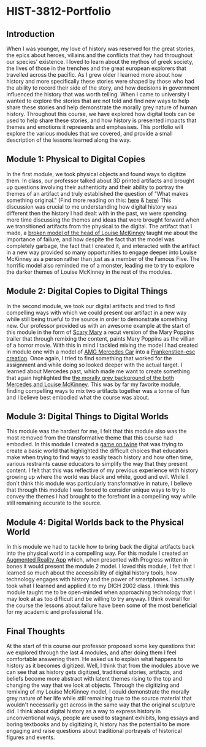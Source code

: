 # HIST-3812-Portfolio #

## Introduction ##

When I was younger, my love of history was reserved for the great stories, the epics about heroes, villains and the conflicts that they had throughout our species' existence. I loved to learn about the mythos of greek society, the lives of those in the trenches and the great european explorers that travelled across the pacific. As I grew older I learned more about how history and more specifically these stories were shaped by those who had the ability to record their side of the story, and how decisions in government influenced the history that was worth telling. When I came to university I wanted to explore the stories that are not told and find new ways to help share these stories and help demonstrate the morally grey nature of human history. Throughout this course, we have explored how digital tools can be used to help share these stories, and how history is presented impacts that themes and emotions it represents and emphasises. This portfolio will explore the various modules that we covered, and provide a small description of the lessons learned along the way. 

## Module 1: Physical to Digital Copies ##

In the first module, we took physical objects and found ways to digitize them. In class, our professor talked about 3D printed artifacts and brought up questions involving their authenticity and their ability to portray the themes of an artifact and truly established the question of "What makes something original." (Find more reading on this: [here](http://dhdebates.gc.cuny.edu/debates/text/66) & [here](http://web.mit.edu/allanmc/www/benjamin.pdf)) This discussion was crucial to me understanding how digital history was different then the history I had dealt with in the past, we were spending more time discussing the themes and ideas that were brought forward when we transitioned artifacts from the physical to the digital. The artifact that I made, a [broken model of the head of Louise McKinney](https://github.com/Robert-Oles/hist3812-Photogrammetry-) taught me about the importance of failure, and how despite the fact that the model was completely garbage, the fact that I created it, and interacted with the artifact in a new way provided so many opportunities to engage deeper into Louise McKinney as a person rather than just as a member of the Famous Five. The horrific model also reminded me of a monster, leading me to try to explore the darker themes of Louise McKinney in the rest of the modules.

## Module 2: Digital Copies to Digital Things ##

In the second module, we took our digital artifacts and tried to find compelling ways with which we could present our artifact in a new way while still being trueful to the source in order to demonstrate something new. Our professor provided us with an awesome example at the start of this module in the form of [Scary Mary](https://www.youtube.com/watch?v=2T5_0AGdFic) a recut version of the Mary Poppins trailer that through remixing the content, paints Mary Poppins as the villian of a horror movie. With this in mind I tackled mixing the model I had created in module one with a model of [AMG Mercedes Car](https://sketchfab.com/models/b228ceebe428474083ab96407e62a6c1) into a [Frankenstien-esc creation](https://sketchfab.com/models/c4e79a9dbcc24287bbf011737b3aefa4). Once again, I tried to find something that worked for the assignment and while doing so looked deeper with the actual target. I learned about Mercedes past, which made me want to create something that again highlighted the [the morally grey background of the both Mercedes and Louise McKinney](https://github.com/Robert-Oles/Hist3812-Module3/tree/master/Object%20Biography). This was by far my favorite module, finding compelling ways to mix two artifacts together was a tonne of fun and I believe best embodied what the course was about. 

## Module 3: Digital Things to Digital Worlds ##

This module was the hardest for me, I felt that this module also was the most removed from the transformative theme that this course had embodied. In this module I created a [game on twine](http://philome.la/oles_robert/grand-librarian) that was trying to create a basic world that highlighted the difficult choices that educators make when trying to find ways to easily teach history and how often time, various restraints cause educators to simplify the way that they present content. I felt that this was reflective of my previous experience with history growing up where the world was black and white, good and evil. While I don't think this module was particularly transformative in nature, I believe that through this module I was forced to consider unique ways to try to convey the themes I had brought to the forefront in a compelling way while still remaining accurate to the source. 

## Module 4: Digital Worlds back to the Physical World ##

In this module we had to tackle how to bring back the digital artifacts back into the physical world in a compelling way. For this module I created an [Augmented Reality App](https://github.com/Robert-Oles/Hist3812-Module-4) which, when presented with Progress written in bones it would present the module 2 model. I loved this module, I felt that I learned so much about the accessibility of digital history tools, how technology engages with history and the power of smartphones. I actually took what I learned and applied it to my DIGH 2002 class. I think this module taught me to be open-minded when approaching technology that I may look at as too difficult and be willing to try anyway. I think overall for the course the lessons about failure have been some of the most beneficial for my academic and professional life. 

## Final Thoughts ##

At the start of this course our professor proposed some key questions that we explored through the last 4 modules, and after doing them I feel comfortable answering them. He asked us to explain what happens to history as it becomes digitized. Well, I think that from the modules above we can see that as history gets digitized, traditional stories, artifacts, and beliefs become more abstract with latent themes rising to the top and changing the way that we look at objects. Through the digitizing and remixing of my Louise McKinney model, I could demonstrate the morally grey nature of her life while still remaining true to the source material that wouldn't necessarily get across in the same way that the original sculpture did. I think about digital history as a way to express history in unconventional ways, people are used to stagnant exhibits, long essays and boring textbooks and by digitizing it, history has the potential to be more engaging and raise questions about traditional portrayals of historical figures and events. 

